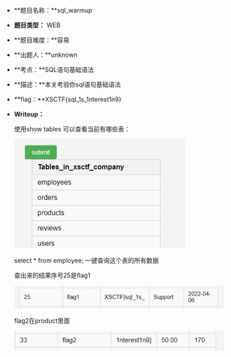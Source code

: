 - **题目名称：**sql_warmup
- **题目类型：** WEB
- **题目难度：**容易
- **出题人：**unknown
- **考点：**SQL语句基础语法

- **描述：**本关考验你sql语句基础语法

- **flag：**XSCTF{sql_1s_1nterest1n9}

- **Writeup：** 

  使用show tables 可以查看当前有哪些表：

  ![image-20241021114712139](img\image-20241021114712139.png)

  select * from employee; 一键查询这个表的所有数据

  查出来的结果序号25是flag1

  ![image-20241021114701966](img\image-20241021114701966.png)

  flag2在product里面

  ![image-20241021114734955](img\image-20241021114734955.png)
